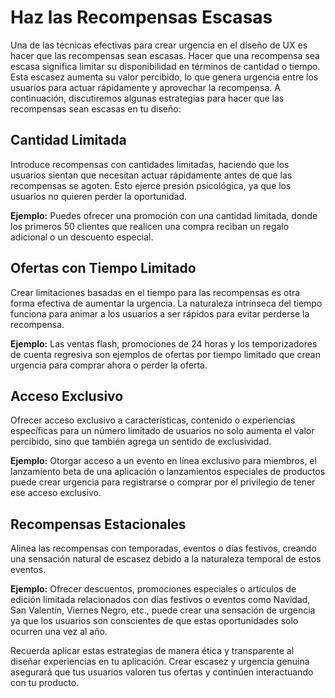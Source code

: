 # Haz las Recompensas Escasas

Una de las técnicas efectivas para crear urgencia en el diseño de UX es hacer que las recompensas sean escasas. Hacer que una recompensa sea escasa significa limitar su disponibilidad en términos de cantidad o tiempo. Esta escasez aumenta su valor percibido, lo que genera urgencia entre los usuarios para actuar rápidamente y aprovechar la recompensa. A continuación, discutiremos algunas estrategias para hacer que las recompensas sean escasas en tu diseño:

## Cantidad Limitada

Introduce recompensas con cantidades limitadas, haciendo que los usuarios sientan que necesitan actuar rápidamente antes de que las recompensas se agoten. Esto ejerce presión psicológica, ya que los usuarios no quieren perder la oportunidad.

**Ejemplo:** Puedes ofrecer una promoción con una cantidad limitada, donde los primeros 50 clientes que realicen una compra reciban un regalo adicional o un descuento especial.

## Ofertas con Tiempo Limitado

Crear limitaciones basadas en el tiempo para las recompensas es otra forma efectiva de aumentar la urgencia. La naturaleza intrínseca del tiempo funciona para animar a los usuarios a ser rápidos para evitar perderse la recompensa.

**Ejemplo:** Las ventas flash, promociones de 24 horas y los temporizadores de cuenta regresiva son ejemplos de ofertas por tiempo limitado que crean urgencia para comprar ahora o perder la oferta.

## Acceso Exclusivo

Ofrecer acceso exclusivo a características, contenido o experiencias específicas para un número limitado de usuarios no solo aumenta el valor percibido, sino que también agrega un sentido de exclusividad.

**Ejemplo:** Otorgar acceso a un evento en línea exclusivo para miembros, el lanzamiento beta de una aplicación o lanzamientos especiales de productos puede crear urgencia para registrarse o comprar por el privilegio de tener ese acceso exclusivo.

## Recompensas Estacionales

Alinea las recompensas con temporadas, eventos o días festivos, creando una sensación natural de escasez debido a la naturaleza temporal de estos eventos.

**Ejemplo:** Ofrecer descuentos, promociones especiales o artículos de edición limitada relacionados con días festivos o eventos como Navidad, San Valentín, Viernes Negro, etc., puede crear una sensación de urgencia ya que los usuarios son conscientes de que estas oportunidades solo ocurren una vez al año.

Recuerda aplicar estas estrategias de manera ética y transparente al diseñar experiencias en tu aplicación. Crear escasez y urgencia genuina asegurará que tus usuarios valoren tus ofertas y continúen interactuando con tu producto.

